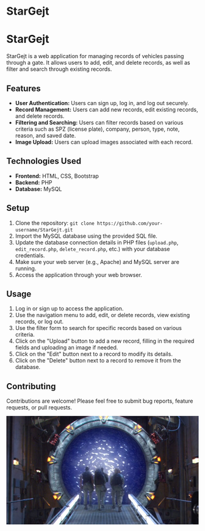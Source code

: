 # StarGejt

# StarGejt

StarGejt is a web application for managing records of vehicles passing through a gate. It allows users to add, edit, and delete records, as well as filter and search through existing records.

## Features

- **User Authentication:** Users can sign up, log in, and log out securely.
- **Record Management:** Users can add new records, edit existing records, and delete records.
- **Filtering and Searching:** Users can filter records based on various criteria such as SPZ (license plate), company, person, type, note, reason, and saved date.
- **Image Upload:** Users can upload images associated with each record.

## Technologies Used

- **Frontend:** HTML, CSS, Bootstrap
- **Backend:** PHP
- **Database:** MySQL

## Setup

1. Clone the repository: `git clone https://github.com/your-username/StarGejt.git`
2. Import the MySQL database using the provided SQL file.
3. Update the database connection details in PHP files (`upload.php`, `edit_record.php`, `delete_record.php`, etc.) with your database credentials.
4. Make sure your web server (e.g., Apache) and MySQL server are running.
5. Access the application through your web browser.

## Usage

1. Log in or sign up to access the application.
2. Use the navigation menu to add, edit, or delete records, view existing records, or log out.
3. Use the filter form to search for specific records based on various criteria.
4. Click on the "Upload" button to add a new record, filling in the required fields and uploading an image if needed.
5. Click on the "Edit" button next to a record to modify its details.
6. Click on the "Delete" button next to a record to remove it from the database.

## Contributing

Contributions are welcome! Please feel free to submit bug reports, feature requests, or pull requests.

![screenshot](./img/readme-git/1.jpg)




